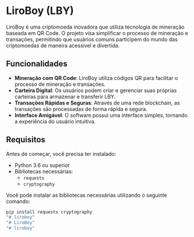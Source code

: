# LiroBoy (LBY)

LiroBoy é uma criptomoeda inovadora que utiliza tecnologia de mineração baseada em QR Code. O projeto visa simplificar o processo de mineração e transações, permitindo que usuários comuns participem do mundo das criptomoedas de maneira acessível e divertida.

## Funcionalidades

- **Mineração com QR Code**: LiroBoy utiliza códigos QR para facilitar o processo de mineração e transações.
- **Carteira Digital**: Os usuários podem criar e gerenciar suas próprias carteiras para armazenar e transferir LBY.
- **Transações Rápidas e Seguras**: Através de uma rede blockchain, as transações são processadas de forma rápida e segura.
- **Interface Amigável**: O software possui uma interface simples, tornando a experiência do usuário intuitiva.

## Requisitos

Antes de começar, você precisa ter instalado:

- Python 3.6 ou superior
- Bibliotecas necessárias:
  - `requests`
  - `cryptography`
  
Você pode instalar as bibliotecas necessárias utilizando o seguinte comando:

```bash
pip install requests cryptography
"# liroboy" 
"# LiroBoy" 
"# liroboy" 
